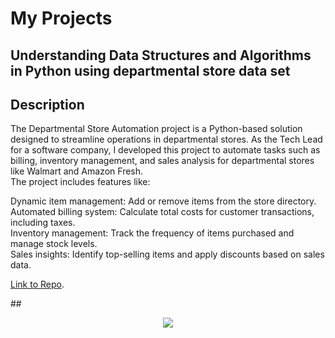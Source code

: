# My Projects

## Understanding Data Structures and Algorithms in Python using departmental store data set
## Description
The Departmental Store Automation project is a Python-based solution designed to streamline operations in departmental stores. As the Tech Lead for a software company, I developed this project to automate tasks such as billing, inventory management, and sales analysis for departmental stores like Walmart and Amazon Fresh.
<br>
The project includes features like: <br>

Dynamic item management: Add or remove items from the store directory. <br>
Automated billing system: Calculate total costs for customer transactions, including taxes. <br>
Inventory management: Track the frequency of items purchased and manage stock levels. <br>
Sales insights: Identify top-selling items and apply discounts based on sales data. <br>

[Link to Repo]([./another-page.html](https://github.com/LokeshwaranV/Understanding-Data-Structures-and-Algorithms-in-Python-using-departmental-store-data-set)https://github.com/LokeshwaranV/Understanding-Data-Structures-and-Algorithms-in-Python-using-departmental-store-data-set).

##<center><img src="store.jpg"/></center> 

